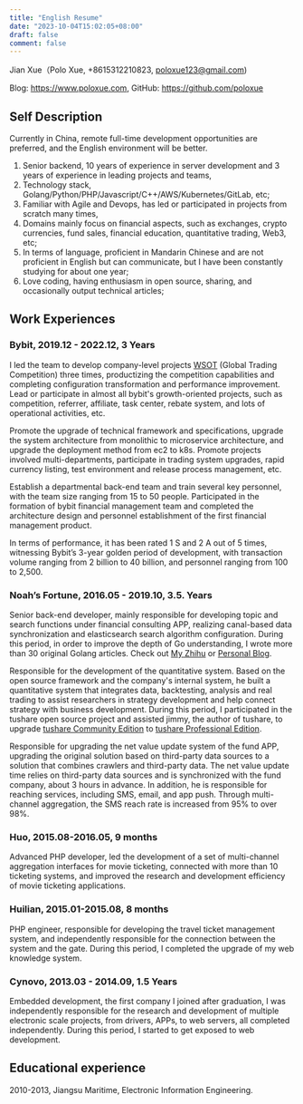 ```yaml
---
title: "English Resume"
date: "2023-10-04T15:02:05+08:00"
draft: false
comment: false
---
```


Jian Xue（Polo Xue, +8615312210823, poloxue123@gmail.com)

Blog: https://www.poloxue.com, GitHub: https://github.com/poloxue

## Self Description

Currently in China, remote full-time development opportunities are preferred, and the English environment will be better.

1. Senior backend, 10 years of experience in server development and 3 years of experience in leading projects and teams, 
2. Technology stack, Golang/Python/PHP/Javascript/C++/AWS/Kubernetes/GitLab, etc;
3. Familiar with Agile and Devops, has led or participated in projects from scratch many times, 
4. Domains mainly focus on financial aspects, such as exchanges, crypto currencies, fund sales, financial education, quantitative trading, Web3, etc;
5. In terms of language, proficient in Mandarin Chinese and are not proficient in English but can communicate, but I have been constantly studying for about one year;
6. Love coding, having enthusiasm in open source, sharing, and occasionally output technical articles;

## Work Experiences

### Bybit, 2019.12 - 2022.12, 3 Years

I led the team to develop company-level projects [WSOT](https://www.bybit.com/wsot2022) (Global Trading Competition) three times, productizing the competition capabilities and completing configuration transformation and performance improvement. Lead or participate in almost all bybit's growth-oriented projects, such as competition, referrer, affiliate, task center, rebate system, and lots of operational activities, etc.

Promote the upgrade of technical framework and specifications, upgrade the system architecture from monolithic to microservice architecture, and upgrade the deployment method from ec2 to k8s. Promote projects involved multi-departments, participate in trading system upgrades, rapid currency listing, test environment and release process management, etc.

Establish a departmental back-end team and train several key personnel, with the team size ranging from 15 to 50 people. Participated in the formation of bybit financial management team and completed the architecture design and personnel establishment of the first financial management product.

In terms of performance, it has been rated 1 S and 2 A out of 5 times, witnessing Bybit’s 3-year golden period of development, with transaction volume ranging from 2 billion to 40 billion, and personnel ranging from 100 to 2,500.

### Noah’s Fortune, 2016.05 - 2019.10, 3.5. Years

Senior back-end developer, mainly responsible for developing topic and search functions under financial consulting APP, realizing canal-based data synchronization and elasticsearch search algorithm configuration. During this period, in order to improve the depth of Go understanding, I wrote more than 30 original Golang articles. Check out [My Zhihu](https://www.zhihu.com/people/xue-jian-27) or [Personal Blog]( https://www.poloxue.com).

Responsible for the development of the quantitative system. Based on the open source framework and the company's internal system, he built a quantitative system that integrates data, backtesting, analysis and real trading to assist researchers in strategy development and help connect strategy with business development. During this period, I participated in the tushare open source project and assisted jimmy, the author of tushare, to upgrade [tushare Community Edition](http://tushare.org) to [tushare Professional Edition](https://tushare.pro).

Responsible for upgrading the net value update system of the fund APP, upgrading the original solution based on third-party data sources to a solution that combines crawlers and third-party data. The net value update time relies on third-party data sources and is synchronized with the fund company, about 3 hours in advance. In addition, he is responsible for reaching services, including SMS, email, and app push. Through multi-channel aggregation, the SMS reach rate is increased from 95% to over 98%.

### Huo, 2015.08-2016.05, 9 months

Advanced PHP developer, led the development of a set of multi-channel aggregation interfaces for movie ticketing, connected with more than 10 ticketing systems, and improved the research and development efficiency of movie ticketing applications.

### Huilian, 2015.01-2015.08, 8 months

PHP engineer, responsible for developing the travel ticket management system, and independently responsible for the connection between the system and the gate. During this period, I completed the upgrade of my web knowledge system.

### Cynovo, 2013.03 - 2014.09, 1.5 Years

Embedded development, the first company I joined after graduation, I was independently responsible for the research and development of multiple electronic scale projects, from drivers, APPs, to web servers, all completed independently. During this period, I started to get exposed to web development.

## Educational experience

2010-2013, Jiangsu Maritime, Electronic Information Engineering.

